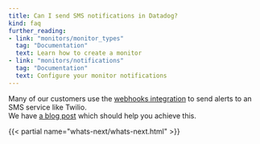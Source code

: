 ```yaml
---
title: Can I send SMS notifications in Datadog?
kind: faq
further_reading:
- link: "monitors/monitor_types"
  tag: "Documentation"
  text: Learn how to create a monitor
- link: "monitors/notifications"
  tag: "Documentation"
  text: Configure your monitor notifications
---
```


Many of our customers use the [webhooks integration](/integrations/webhooks) to send alerts to an SMS service like Twilio.  
We have [a blog post](https://www.datadoghq.com/blog/send-alerts-sms-customizable-webhooks-twilio) which should help you achieve this.

{{< partial name="whats-next/whats-next.html" >}}
